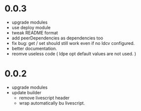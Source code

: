 # 0.0.3

 - upgrade modules
 - use deploy module
 - tweak README format
 - add peerDependencies as dependencies too
 - fix bug: get / set should still work even if no ldcv configured.
 - better documentation.
 - reomve useless code ( ldpe opt default values are not used. )

# 0.0.2

 - upgrade modules
 - update builder
   - remove livescript header
   - wrap automatically bu livescript.
